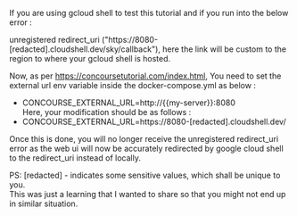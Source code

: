If you are using gcloud shell to test this tutorial and if you run into the below error : <br>

unregistered redirect_uri ("https://8080-[redacted].cloudshell.dev/sky/callback"), here the link will be custom to the region to where your gcloud shell is hosted. <br>

Now, as per https://concoursetutorial.com/index.html, You need to set the external url env variable inside the docker-compose.yml as below :

+ CONCOURSE_EXTERNAL_URL=http://{{my-server}}:8080 <br>
Here, your modification should be as follows : <br>
+ CONCOURSE_EXTERNAL_URL=https://8080-[redacted].cloudshell.dev/

Once this is done, you will no longer receive the unregistered redirect_uri error as the web ui will now be accurately redirected by google cloud shell to the redirect_uri instead of locally.

PS: [redacted] - indicates some sensitive values, which shall be unique to you. <br>
This was just a learning that I wanted to share so that you might not end up in similar situation.
